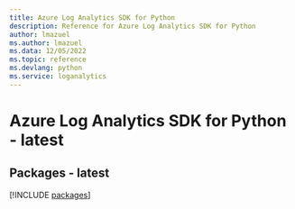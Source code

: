 ```yaml
---
title: Azure Log Analytics SDK for Python
description: Reference for Azure Log Analytics SDK for Python
author: lmazuel
ms.author: lmazuel
ms.data: 12/05/2022
ms.topic: reference
ms.devlang: python
ms.service: loganalytics
---
```

# Azure Log Analytics SDK for Python - latest
## Packages - latest
[!INCLUDE [packages](log-analytics-index.md)]